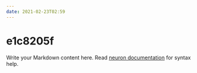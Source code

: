 ```yaml
---
date: 2021-02-23T02:59
---
```


# e1c8205f

Write your Markdown content here. Read [neuron documentation](https://neuron.zettel.page/2011404.html) for syntax help.


